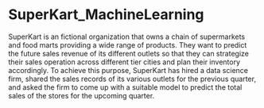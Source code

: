 # SuperKart_MachineLearning
SuperKart is an fictional organization that owns a chain of supermarkets and food marts providing a wide range of products. They want to predict the future sales revenue of its different outlets so that they can strategize their sales operation across different tier cities and plan their inventory accordingly. To achieve this purpose, SuperKart has hired a data science firm, shared the sales records of its various outlets for the previous quarter, and asked the firm to come up with a suitable model to predict the total sales of the stores for the upcoming quarter.

